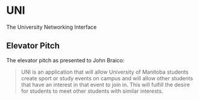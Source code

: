 # UNI
The University Networking Interface

## Elevator Pitch 
The elevator pitch as presented to John Braico:
> UNI is an application that will allow University of Manitoba students create sport or study events on campus and will allow other students that have an interest in that event to join in. This will fulfill the desire for students to meet other students with similar interests.
